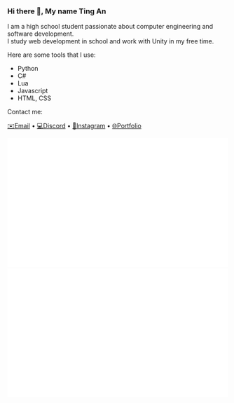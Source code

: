 ### Hi there 👋, My name Ting An
<p>
I am a high school student passionate about computer engineering and software development.<br>
I study web development in school and work with Unity in my free time.
</p>
Here are some tools that I use:
<ul>
  <li>Python</li>
  <li>C#</li>
  <li>Lua</li>
  <li>Javascript</li>
  <li>HTML, CSS</li>
</ul> 
<p>Contact me: </p>
<p><a href="mailto:wang_ting_an@students.edu.sg">✉️Email</a> • <a href="https://discordapp.com/users/nAgniT#3261">💻Discord</a> • <a href="https://www.instagram.com/na_gnit/">📱Instagram</a> • <a href="https://tingan1212.github.io">🌐Portfolio</a></p>

![](https://raw.githubusercontent.com/TingAn1212/TingAn1212-Profile/master/generated/overview.svg#gh-dark-mode-only)
![](https://raw.githubusercontent.com/TingAn1212/TingAn1212-Profile/master/generated/overview.svg#gh-light-mode-only)



